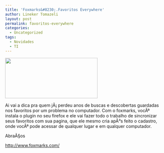 ```yaml
---
title: 'Foxmarks&#8230;.Favoritos Everywhere'
author: Lineker Tomazeli
layout: post
permalink: favoritos-everywhere
categories:
  - Uncategorized
tags:
  - Novidades
  - TI
---
```

[<img class="aligncenter size-medium wp-image-13" src="http://tomazeli.files.wordpress.com/2008/06/fox.jpg?w=300" alt="" width="300" height="131" />][1]

Ai vai a dica pra quem jÃ¡ perdeu anos de buscas e descobertas guardadas nos favoritos por um problema no computador. Com o foxmarks, vocÃª instala o plugin no seu firefox e ele vai fazer todo o trabalho de sincronizar seus favoritos com sua pagina, que ele mesmo cria apÃ³s feito o cadastro, onde vocÃª pode acessar de qualquer lugar e em qualquer computador.

AbraÃ§os

<a href="http://www.foxmarks.com/" target="_blank">http://www.foxmarks.com/<br /> </a>

 [1]: http://tomazeli.files.wordpress.com/2008/06/fox.jpg
